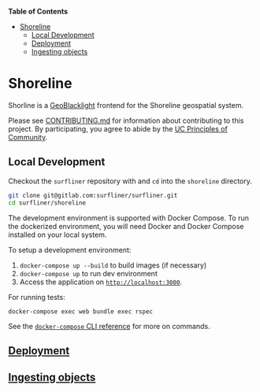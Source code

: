 <!-- markdown-toc start - Don't edit this section. Run M-x markdown-toc-refresh-toc -->
**Table of Contents**

- [Shoreline](#shoreline)
    - [Local Development](#local-development)
    - [Deployment](doc/deploy.md)
    - [Ingesting objects](doc/ingest.md)

<!-- markdown-toc end -->
# Shoreline

Shorline is a [GeoBlacklight][geoblacklight] frontend for the Shoreline
geospatial system.

Please see [CONTRIBUTING.md][contributing] for information about contributing to
this project. By participating, you agree to abide by the
[UC Principles of Community][principles].

## Local Development

Checkout the `surfliner` repository with and `cd` into the `shoreline`
directory.

```sh
git clone git@gitlab.com:surfliner/surfliner.git
cd surfliner/shoreline
```

The development environment is supported with Docker Compose. To run the
dockerized environment, you will need Docker and Docker Compose installed on
your local system.

To setup a development environment:
1. `docker-compose up --build` to build images (if necessary)
1. `docker-compose up`  to run dev environment
1. Access the application on [`http://localhost:3000`][localhost].

For running tests:
```
docker-compose exec web bundle exec rspec
```

See the [`docker-compose` CLI
reference](https://docs.docker.com/compose/reference/overview/) for more on commands.

## [Deployment](doc/deploy.md)

## [Ingesting objects](doc/ingest.md)

[contributing]: ../CONTRIBUTING.md
[geoblacklight]: https://github.com/geoblacklight/geoblacklight
[localhost]: http://localhost:3000
[principles]: https://ucnet.universityofcalifornia.edu/working-at-uc/our-values/principles-of-community.html
[rails]: https://rubyonrails.org/
[solr]: http://lucene.apache.org/solr/
